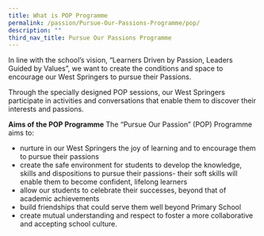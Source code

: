 ```yaml
---
title: What is POP Programme
permalink: /passion/Pursue-Our-Passions-Programme/pop/
description: ""
third_nav_title: Pursue Our Passions Programme
---
```

In line with the school’s vision, “Learners Driven by Passion, Leaders Guided by Values”, we want to create the conditions and space to encourage our West Springers to pursue their Passions.

Through the specially designed POP sessions, our West Springers participate in activities and conversations that enable them to discover their interests and passions.

**Aims of the POP Programme**
The “Pursue Our Passion” (POP) Programme aims to:
*   nurture in our West Springers the joy of learning and to encourage them to pursue their passions
*   create the safe environment for students to develop the knowledge, skills and dispositions to pursue their passions- their soft skills will enable them to become confident, lifelong learners
*   allow our students to celebrate their successes, beyond that of academic achievements
*   build friendships that could serve them well beyond Primary School
*   create mutual understanding and respect to foster a more collaborative and accepting school culture.